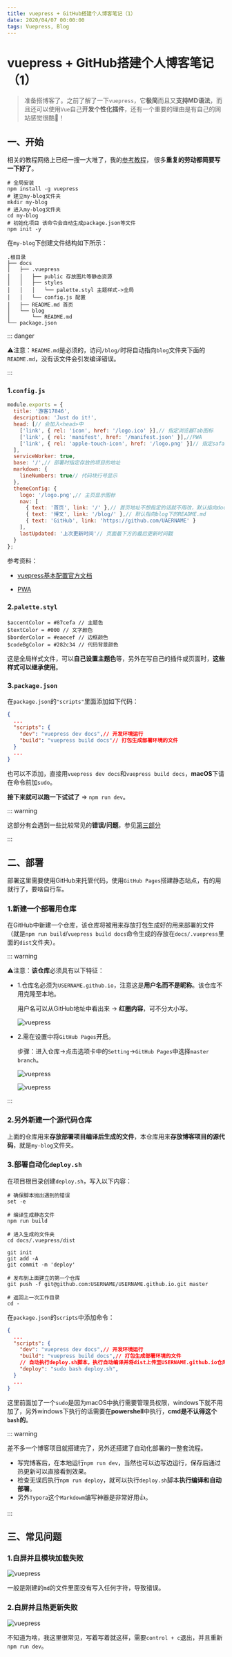 ```yaml
---
title: vuepress + GitHub搭建个人博客笔记（1）
date: 2020/04/07 00:00:00
tags: Vuepress, Blog
---
```


# vuepress + GitHub搭建个人博客笔记（1）
<ClientOnly>
  <display-bar :displayData="$frontmatter"></display-bar>
</ClientOnly>

> 准备搭博客了。之前了解了一下`vuepress`，它**极简**而且又**支持MD语法**，而且还可以使用`Vue`自己**开发个性化插件**，还有一个重要的理由是有自己的网站感觉很酷👀！
## 一、开始

相关的教程网络上已经一搜一大堆了，我的[参考教程](https://www.cnblogs.com/softidea/p/10084946.html)， 很多**重复的劳动都简要写一下好了**。

```shell
# 全局安装
npm install -g vuepress
# 建立my-blog文件夹
mkdir my-blog
# 进入my-blog文件夹
cd my-blog
# 初始化项目 该命令会自动生成package.json等文件
npm init -y
```

在`my-blog`下创建文件结构如下所示：

```
.根目录
├── docs
│   ├── .vuepress
│   │   ├── public 存放图片等静态资源
│   │   ├── styles
│   │   │   └── palette.styl 主题样式->全局
│   │   └── config.js 配置
│   ├── README.md 首页
│   └── blog
│       └── README.md
└── package.json
```

::: danger

⚠️注意：`README.md`是必须的，访问`/blog/`时将自动指向`blog`文件夹下面的`README.md`，没有该文件会引发编译错误。

:::

### 1.`config.js`

```js
module.exports = {
  title: '游客17846',
  description: 'Just do it!',
  head: [// 会加入<head>中
    ['link', { rel: 'icon', href: '/logo.ico' }],// 指定浏览器Tab图标
    ['link', { rel: 'manifest', href: '/manifest.json' }],//PWA
    ['link', { rel: 'apple-touch-icon', href: '/logo.png' }]// 指定safari浏览器保存书签至桌面图标
  ],
  serviceWorker: true,
  base: '/',// 部署时指定存放的项目的地址
  markdown: {
    lineNumbers: true// 代码块行号显示
  },
  themeConfig: {
    logo: '/logo.png',// 主页显示图标
    nav: [
      { text: '首页', link: '/' },// 首页地址不想指定的话就不用改，默认指向docs下面的README.md
      { text: '博文', link: '/blog/' },// 默认指向blog下的README.md
      { text: 'GitHub', link: 'https://github.com/UAERNAME' }
    ],
    lastUpdated: '上次更新时间'// 页面最下方的最后更新时间戳
  }
};
```

参考资料：

* [vuepress基本配置官方文档](https://www.vuepress.cn/guide/basic-config.html#配置文件)

* [PWA](https://developer.mozilla.org/zh-CN/docs/Web/Manifest)

### 2.`palette.styl`

```stylus
$accentColor = #87cefa // 主题色
$textColor = #000 // 文字颜色
$borderColor = #eaecef // 边框颜色
$codeBgColor = #282c34 // 代码背景颜色
```

这是全局样式文件，可以**自己设置主题色**等，另外在写自己的插件或页面时，**这些样式可以继承使用**。

### 3.`package.json`

在`package.json`的`"scripts"`里面添加如下代码：

```json
{
  ...
  "scripts": {
    "dev": "vuepress dev docs",// 开发环境运行
    "build": "vuepress build docs"// 打包生成部署环境的文件
  }
  ...
}
```

也可以不添加，直接用`vuepress dev docs`和`vuepress build docs`，**macOS**下请在命令前加`sudo`。

**接下来就可以跑一下试试了** => `npm run dev`。

::: warning

这部分有会遇到一些比较常见的**错误/问题**，参见[第三部分](#三、常见问题)

:::

## 二、部署

部署这里需要使用GitHub来托管代码，使用`GitHub Pages`搭建静态站点，有的用就行了，要啥自行车。

### 1.新建一个部署用仓库

在GitHub中新建一个仓库，该仓库将被用来存放打包生成好的用来部署的文件（就是`npm run build`/`vuepress build docs`命令生成的存放在`docs/.vuepress`里面的`dist`文件夹）。

::: warning

⚠️注意：**该仓库**必须具有以下特征：

* 1.仓库名必须为`USERNAME.github.io`，注意这是**用户名而不是昵称**。该仓库不用克隆至本地。

  用户名可以从GitHub地址中看出来 -> **红圈内容**，可不分大小写。

  ![vuepress](/images/other/vuepress-blog-01.png)

* 2.需在设置中将`GitHub Pages`开启。

  步骤：进入仓库->点击选项卡中的`Setting`->`GitHub Pages`中选择`master branch`。

  ![vuepress](/images/other/vuepress-blog-02.png)

  ![vuepress](/images/other/vuepress-blog-03.png)

:::

### 2.另外新建一个源代码仓库

上面的仓库用来**存放部署项目编译后生成的文件**，本仓库用来**存放博客项目的源代码**，就是`my-blog`文件夹。

### 3.部署自动化`deploy.sh`

在项目根目录创建`deploy.sh`，写入以下内容：

```shell
# 确保脚本抛出遇到的错误
set -e

# 编译生成静态文件
npm run build

# 进入生成的文件夹
cd docs/.vuepress/dist

git init
git add -A
git commit -m 'deploy'

# 发布到上面建立的第一个仓库
git push -f git@github.com:USERNAME/USERNAME.github.io.git master

# 返回上一次工作目录
cd -
```

在`package.json`的`scripts`中添加命令：

```json {7}
{
  ...
  "scripts": {
    "dev": "vuepress dev docs",// 开发环境运行
    "build": "vuepress build docs",// 打包生成部署环境的文件
    // 自动执行deploy.sh脚本，执行自动编译并将dist上传至USERNAME.github.io仓库
    "deploy": "sudo bash deploy.sh",
  }
  ...
}
```

这里前面加了一个`sudo`是因为macOS中执行需要管理员权限，windows下就不用加了，另外windows下执行的话需要在**powershell**中执行，**cmd是不认得这个`bash`的**。

::: warning

差不多一个博客项目就搭建完了，另外还搭建了自动化部署的一整套流程。

* 写完博客后，在本地运行`npm run dev`，当然也可以边写边运行，保存后通过热更新可以直接看到效果。
* 检查无误后执行`npm run deploy`，就可以执行`deploy.sh`脚本**执行编译和自动部署**。
* 另外`Typora`这个`Markdowm`编写神器是非常好用👍。

:::

## 三、常见问题

### 1.白屏并且模块加载失败

![vuepress](/images/other/vuepress-blog-04.png)

一般是刚建的`md`的文件里面没有写入任何字符，导致错误。

### 2.白屏并且热更新失败

![vuepress](/images/other/vuepress-blog-05.png)

不知道为啥，我这里很常见，写着写着就这样，需要`control + c`退出，并且重新`npm run dev`。